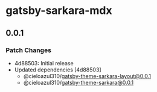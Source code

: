 # gatsby-sarkara-mdx

## 0.0.1

### Patch Changes

- 4d88503: Initial release
- Updated dependencies [4d88503]
  - @cieloazul310/gatsby-theme-sarkara-layout@0.0.1
  - @cieloazul310/gatsby-theme-sarkara@0.0.1
